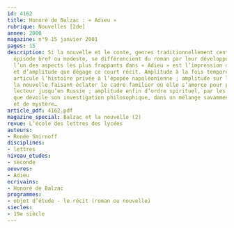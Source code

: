 ```yaml
---
id: 4162
title: Honoré de Balzac : « Adieu »
rubrique: Nouvelles [2de]
annee: 2000
magazine: n°9 15 janvier 2001
pages: 15
description: Si la nouvelle et le conte, genres traditionnellement centrés sur un
  épisode bref ou modeste, se différencient du roman par leur développement limité,
  l’un des aspects les plus frappants dans « Adieu » est l’impression de profondeur
  et d’amplitude que dégage ce court récit. Amplitude à la fois temporelle, puisqu’il
  articule l’histoire privée à l’épopée napoléonienne ; amplitude sur le plan spatial,
  la nouvelle faisant éclater le cadre familier où elle s’amorce pour projeter le
  lecteur jusqu’en Russie ; amplitude enfin d’ordre spirituel, par les arrière-plans
  que dévoile son investigation philosophique, dans un mélange savamment dosé de simplicité
  et de mystère…
article_pdf: 4162.pdf
magazine_special: Balzac et la nouvelle (2)
revue: L’école des lettres des lycées
auteurs:
- Renée Smirnoff
disciplines:
- lettres
niveau_etudes:
- seconde
oeuvres:
- Adieu
ecrivains:
- Honoré de Balzac
programmes:
- objet d’étude - le récit (roman ou nouvelle)
siecles:
- 19e siècle
---
```

